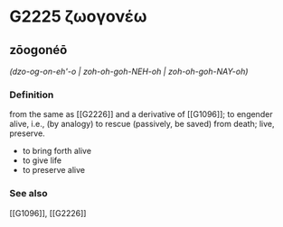 # G2225 ζωογονέω

## zōogonéō

_(dzo-og-on-eh'-o | zoh-oh-goh-NEH-oh | zoh-oh-goh-NAY-oh)_

### Definition

from the same as [[G2226]] and a derivative of [[G1096]]; to engender alive, i.e., (by analogy) to rescue (passively, be saved) from death; live, preserve.

- to bring forth alive
- to give life
- to preserve alive

### See also

[[G1096]], [[G2226]]

